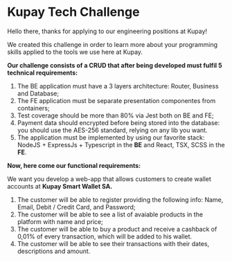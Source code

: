 # Kupay Tech Challenge

Hello there, thanks for applying to our engineering positions at Kupay!

We created this challenge in order to learn more about your programming skills applied to the tools we use here at Kupay. 


**Our challenge consists of a CRUD that after being developed must fulfil 5 technical requirements:** 

1. The BE application must have a 3 layers architecture: Router, Business and Database;
2. The FE application must be separate presentation componentes from containers;
3. Test coverage should be more than 80% via Jest both on BE and FE;
4. Payment data should encrypted before being stored into the database: you should use the AES-256 standard, relying on any lib you want.
5. The application must be implemented by using our favorite stack: NodeJS + ExpressJs + Typescript in the **BE** and React, TSX, SCSS in the **FE**. 


**Now, here come our functional requirements:**

We want you develop a web-app that allows customers to create wallet accounts at **Kupay Smart Wallet SA.**

1. The customer will be able to register providing the following info: Name, Email, Debit / Credit Card, and Password;
2. The customer will be able to see a list of avaiable products in the platform with name and price;
3. The customer will be able to buy a product and receive a cashback of 0,01% of every transaction, which will be added to his wallet.
4. The customer will be able to see their transactions with their dates, descriptions and amount. 

